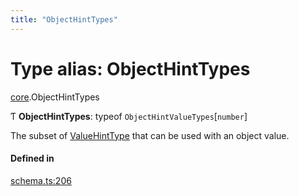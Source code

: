 ```yaml
---
title: "ObjectHintTypes"
---
```

# Type alias: ObjectHintTypes

[core](../modules/core.md).ObjectHintTypes

Ƭ **ObjectHintTypes**: typeof `ObjectHintValueTypes`[`number`]

The subset of [ValueHintType](../enums/core.ValueHintType.md) that can be used with an object value.

#### Defined in

[schema.ts:206](https://github.com/coda/packs-sdk/blob/main/schema.ts#L206)
